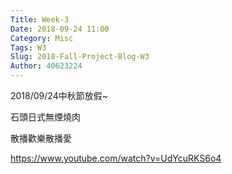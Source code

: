 ```yaml
---
Title: Week-3
Date: 2018-09-24 11:00
Category: Misc
Tags: W3
Slug: 2018-Fall-Project-Blog-W3
Author: 40623224
---
```


2018/09/24中秋節放假~

石頭日式無煙燒肉

散播歡樂散播愛

<!-- PELICAN_END_SUMMARY -->

https://www.youtube.com/watch?v=UdYcuRKS6o4
